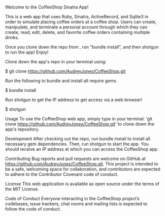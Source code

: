 Welcome to the CoffeeShop Sinatra App!

This is a web app that uses Ruby, Sinatra, ActiveRecord, and Sqlite3 in order to simulate placing coffee orders at a coffee shop. Users can create, manipulate, and terminate a personal account through which they can create, read, edit, delete, and favorite coffee orders containing multiple drinks.

Once you clone down the repo from , run "bundle install", and then shotgun to run the app! Enjoy!

Clone down the app's repo in your terminal using:

  $ git clone https://github.com/AudreyJones/CoffeeShop.git

Run the following to bundle and install all require gems

$ bundle install

Run shotgun to get the IP address to get access via a web browser!

  $ shotgun

Usage
To use the CoffeeShop web app, simply type in your terminal: 'git clone https://github.com/AudreyJones/CoffeeShop.git' to clone down the app's repository.

Development
After checking out the repo, run bundle install to install all necessary gem dependencies. Then, run shotgun to start the app. You should receive an IP address at which you can access the CoffeeShop app.

Contributing
Bug reports and pull requests are welcome on GitHub at https://github.com/AudreyJones/CoffeeShop.git. This project is intended to be a safe, welcoming space for collaboration, and contributors are expected to adhere to the Contributor Covenant code of conduct.

License
This web application is available as open source under the terms of the MIT License.

Code of Conduct
Everyone interacting in the CoffeeShop project’s codebases, issue trackers, chat rooms and mailing lists is expected to follow the code of conduct.
